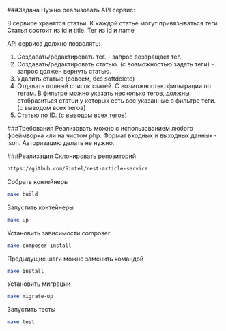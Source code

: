 ###Задача
Нужно реализовать API сервиc:

В сервисе хранятся статьи. К каждой статье могут привязываться теги.
Статья состоит из id и title. Тег из id и name

API cервиса должно позволять:
1) Создавать/редактировать тег. - запрос возвращает тег.
2) Создавать/редактировать статью. (с возможностью задать теги) - запрос должен вернуть статью.
3) Удалить статью (совсем, без softdelete)
4) Отдавать полный список статей. С возможностью фильтрации по тегам. В фильтре можно указать несколько тегов, должны отобразиться статьи у которых есть все указанные в фильтре теги. (с выводом всех тегов)
5) Статью по ID. (с выводом всех тегов)

###Требования
Реализовать можно c использованием любого фреймворка или на чистом php.
Формат входных и выходных данных - json.
Авторизацию делать не нужно.

###Реализация
Склонировать репозиторий

```bash
https://github.com/Simtel/rest-article-service
```

Cобрать контейнеры

```bash
make build
```

Запустить контейнеры
```bash
make up
```

Установить зависимости composer
```bash
make composer-install
```

Предыдущие шаги можно заменить командой 
```bash
make install
```

Установить миграции
```bash
make migrate-up
```

Запустить тесты
```bash
make test
```